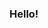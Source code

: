 ### Hello! 

<!--

- 🔭 I’m currently working on ...

- 🌱 I’m currently learning ...

- 👯 I’m looking to collaborate on ...

- 🤔 I’m looking for help with ...

- 📫 How to reach me: ...

✨ _special_ ✨

-->

